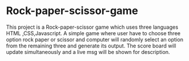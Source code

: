 # Rock-paper-scissor-game
This project is a Rock-paper-scissor game which uses three languages HTML ,CSS,Javascript. A simple game where user have to choose three option rock paper or scissor and computer will randomly select an option from the remaining three and generate its output. The score board will update simultaneously and a live msg will be shown for description.
